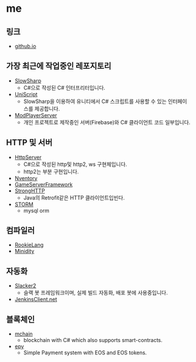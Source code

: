 # me

링크
----
* [github.io](http://pjc0247.github.io)

가장 최근에 작업중인 레포지토리
----
* [SlowSharp](https://github.com/pjc0247/SlowSharp)
  * C#으로 작성된 C# 인터프리터입니다.
* [UniScript](https://github.com/pjc0247/UniScript)
  * SlowSharp을 이용하여 유니티에서 C# 스크립트를 사용할 수 있는 인터페이스를 제공합니다.
* [ModPlayerServer](https://github.com/pjcpp/ModPlayerServer)
  * 개인 프로젝트로 제작중인 서버(Firebase)와 C# 클라이언트 코드 일부입니다.

HTTP 및 서버
----
* [HttpServer](https://github.com/pjc0247/HttpServer.cs)
  * C#으로 작성된 http및 http2, ws 구현체입니다.
  * http2는 부분 구현입니다.
* [Nventory](https://github.com/pjc0247/Nventory)
* [GameServerFramework](https://github.com/pjc0247/GameServerFramework)
* [StrongHTTP](https://github.com/pjc0247/StrongHTTP)
  * Java의 Retrofit같은 HTTP 클라이언트입빈다.
* [STORM](https://github.com/pjc0247/STORM)
  * mysql orm

컴파일러
----
* [RookieLang](https://github.com/pjc0247/rookie.lang)
* [Minidity](https://github.com/minisomething/minidity)

자동화 
----
* [Slacker2](https://github.com/pjc0247/Slacker2)
  * 슬랙 봇 프레임워크이며, 실제 빌드 자동화, 배포 봇에 사용중입니다.
* [JenkinsClient.net](https://github.com/pjc0247/jenkins-client.net)

블록체인
----
* [mchain](https://github.com/pjc0247/mchain)
  * blockchain with C# which also supports smart-contracts.
* [epy](https://github.com/pjc0247/epy)
  * Simple Payment system with EOS and EOS tokens.
